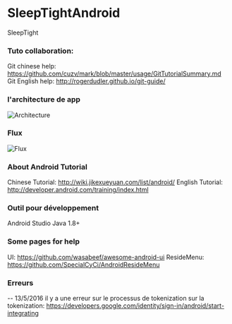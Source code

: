 # SleepTightAndroid
SleepTight

### Tuto collaboration:

Git chinese help: https://github.com/cuzv/mark/blob/master/usage/GitTutorialSummary.md
Git English help: http://rogerdudler.github.io/git-guide/

### l'architecture de app

![Architecture](https://github.com/Jerryzhao-z/SleepTightAndroid/blob/master/SleepTightarchitecture.jpg)

### Flux

![Flux](https://github.com/Jerryzhao-z/SleepTightAndroid/blob/master/flux.jpg)

### About Android Tutorial

Chinese Tutorial: http://wiki.jikexueyuan.com/list/android/
English Tutorial: http://developer.android.com/training/index.html

### Outil pour développement

Android Studio
Java 1.8+

### Some pages for help

UI: https://github.com/wasabeef/awesome-android-ui
ResideMenu: https://github.com/SpecialCyCi/AndroidResideMenu

### Erreurs
-- 13/5/2016
il y a une erreur sur le processus de tokenization
sur la tokenization: https://developers.google.com/identity/sign-in/android/start-integrating